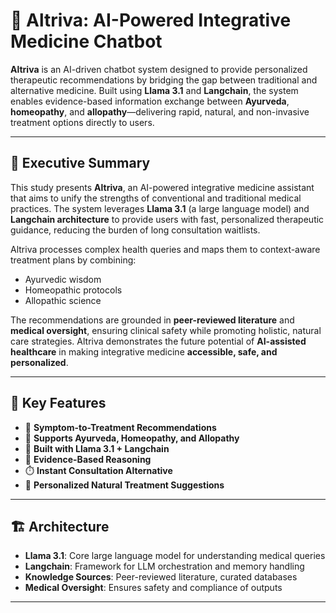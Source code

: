 # 🧠 Altriva: AI-Powered Integrative Medicine Chatbot

**Altriva** is an AI-driven chatbot system designed to provide personalized therapeutic recommendations by bridging the gap between traditional and alternative medicine. Built using **Llama 3.1** and **Langchain**, the system enables evidence-based information exchange between **Ayurveda**, **homeopathy**, and **allopathy**—delivering rapid, natural, and non-invasive treatment options directly to users.

---

## 🧬 Executive Summary

This study presents **Altriva**, an AI-powered integrative medicine assistant that aims to unify the strengths of conventional and traditional medical practices. The system leverages **Llama 3.1** (a large language model) and **Langchain architecture** to provide users with fast, personalized therapeutic guidance, reducing the burden of long consultation waitlists.

Altriva processes complex health queries and maps them to context-aware treatment plans by combining:
- Ayurvedic wisdom
- Homeopathic protocols
- Allopathic science

The recommendations are grounded in **peer-reviewed literature** and **medical oversight**, ensuring clinical safety while promoting holistic, natural care strategies. Altriva demonstrates the future potential of **AI-assisted healthcare** in making integrative medicine **accessible, safe, and personalized**.

---

## 🤖 Key Features

- 🔎 **Symptom-to-Treatment Recommendations**
- 🌱 **Supports Ayurveda, Homeopathy, and Allopathy**
- 🧠 **Built with Llama 3.1 + Langchain**
- 📝 **Evidence-Based Reasoning**
- ⏱️ **Instant Consultation Alternative**
- 🧬 **Personalized Natural Treatment Suggestions**

---

## 🏗️ Architecture

- **Llama 3.1**: Core large language model for understanding medical queries
- **Langchain**: Framework for LLM orchestration and memory handling
- **Knowledge Sources**: Peer-reviewed literature, curated databases
- **Medical Oversight**: Ensures safety and compliance of outputs

---
